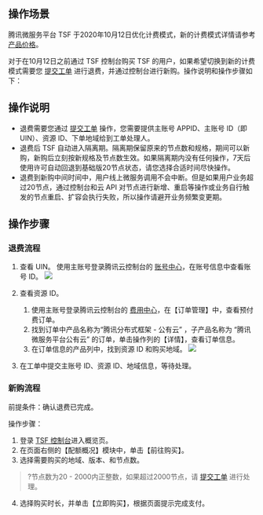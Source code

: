 ## 操作场景

腾讯微服务平台 TSF 于2020年10月12日优化计费模式，新的计费模式详情请参考 [产品价格](https://cloud.tencent.com/document/product/649/48614)。

对于在10月12日之前通过 TSF 控制台购买 TSF 的用户，如果希望切换到新的计费模式需要您 [提交工单](https://console.cloud.tencent.com/workorder/category) 进行退费，并通过控制台进行新购。操作说明和操作步骤如下：


## 操作说明

- 退费需要您通过 [提交工单](https://console.cloud.tencent.com/workorder/category) 操作，您需要提供主账号 APPID、主账号 ID（即 UIN）、资源 ID、下单地域给到工单处理人。
- 退费后 TSF 自动进入隔离期。隔离期保留原来的节点数和规格，期间可以新购，新购后立刻按新规格及节点数生效。如果隔离期内没有任何操作，7天后使用许可自动回退到基础版20节点状态，请您选择合适时间尽快操作。
- 退费到新购中间时间中，用户线上微服务调用不会中断。但是如果用户业务超过20节点，通过控制台和云 API 对节点进行新增、重启等操作或业务自行触发的节点重启、扩容会执行失败，所以操作请避开业务频繁变更期。



## 操作步骤

### 退费流程

1. 查看 UIN。
   使用主账号登录腾讯云控制台的 [账号中心](https://console.cloud.tencent.com/developer)，在账号信息中查看账号 ID。
   ![](https://main.qcloudimg.com/raw/33062d9390b79e4ed859943a8a4d4596.png)

2. 查看资源 ID。
   1. 使用主账号登录腾讯云控制台的 [费用中心](https://console.cloud.tencent.com/expense)，在【订单管理】中，查看预付费订单。
   2. 找到订单中产品名称为“腾讯分布式框架 - 公有云” ，子产品名称为 “腾讯微服务平台公有云” 的订单，单击操作列的【详情】，查看订单信息。
   3. 在订单信息的产品列中，找到资源 ID 和购买地域。
      ![](https://main.qcloudimg.com/raw/434db7e687b169b889ef181deb8e07e7.png)

3. 在工单中提交主账号 ID、资源 ID、地域信息，等待处理。


### 新购流程

前提条件：确认退费已完成。

操作步骤：

1. 登录 [TSF 控制台](https://console.cloud.tencent.com/tsf/index?rid=1)进入概览页。
2. 在页面右侧的【配额概况】模块中，单击【前往购买】。
3. 选择需要购买的地域、版本、和节点数。
>?节点数为20 - 2000内正整数，如果超过2000节点，请 [提交工单](https://console.cloud.tencent.com/workorder/category) 进行处理。
4. 选择购买时长，并单击【立即购买】，根据页面提示完成支付。
